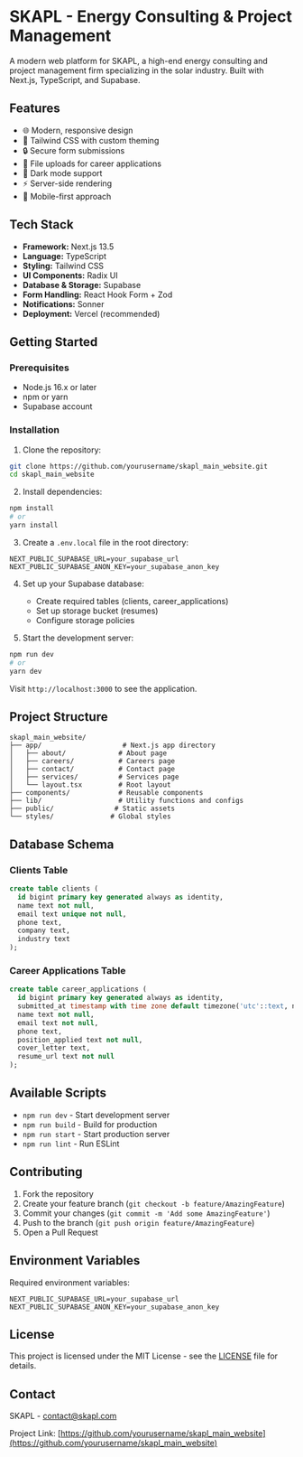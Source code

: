 # SKAPL - Energy Consulting & Project Management

A modern web platform for SKAPL, a high-end energy consulting and project management firm specializing in the solar industry. Built with Next.js, TypeScript, and Supabase.

## Features

- 🌐 Modern, responsive design
- 🎨 Tailwind CSS with custom theming
- 🔒 Secure form submissions
- 📁 File uploads for career applications
- 🌙 Dark mode support
- ⚡ Server-side rendering
- 📱 Mobile-first approach

## Tech Stack

- **Framework:** Next.js 13.5
- **Language:** TypeScript
- **Styling:** Tailwind CSS
- **UI Components:** Radix UI
- **Database & Storage:** Supabase
- **Form Handling:** React Hook Form + Zod
- **Notifications:** Sonner
- **Deployment:** Vercel (recommended)

## Getting Started

### Prerequisites

- Node.js 16.x or later
- npm or yarn
- Supabase account

### Installation

1. Clone the repository:
```bash
git clone https://github.com/yourusername/skapl_main_website.git
cd skapl_main_website
```

2. Install dependencies:
```bash
npm install
# or
yarn install
```

3. Create a `.env.local` file in the root directory:
```env
NEXT_PUBLIC_SUPABASE_URL=your_supabase_url
NEXT_PUBLIC_SUPABASE_ANON_KEY=your_supabase_anon_key
```

4. Set up your Supabase database:
   - Create required tables (clients, career_applications)
   - Set up storage bucket (resumes)
   - Configure storage policies

5. Start the development server:
```bash
npm run dev
# or
yarn dev
```

Visit `http://localhost:3000` to see the application.

## Project Structure

```
skapl_main_website/
├── app/                    # Next.js app directory
│   ├── about/             # About page
│   ├── careers/           # Careers page
│   ├── contact/           # Contact page
│   ├── services/          # Services page
│   └── layout.tsx         # Root layout
├── components/            # Reusable components
├── lib/                   # Utility functions and configs
├── public/               # Static assets
└── styles/              # Global styles
```

## Database Schema

### Clients Table
```sql
create table clients (
  id bigint primary key generated always as identity,
  name text not null,
  email text unique not null,
  phone text,
  company text,
  industry text
);
```

### Career Applications Table
```sql
create table career_applications (
  id bigint primary key generated always as identity,
  submitted_at timestamp with time zone default timezone('utc'::text, now()),
  name text not null,
  email text not null,
  phone text,
  position_applied text not null,
  cover_letter text,
  resume_url text not null
);
```

## Available Scripts

- `npm run dev` - Start development server
- `npm run build` - Build for production
- `npm run start` - Start production server
- `npm run lint` - Run ESLint

## Contributing

1. Fork the repository
2. Create your feature branch (`git checkout -b feature/AmazingFeature`)
3. Commit your changes (`git commit -m 'Add some AmazingFeature'`)
4. Push to the branch (`git push origin feature/AmazingFeature`)
5. Open a Pull Request

## Environment Variables

Required environment variables:

```env
NEXT_PUBLIC_SUPABASE_URL=your_supabase_url
NEXT_PUBLIC_SUPABASE_ANON_KEY=your_supabase_anon_key
```

## License

This project is licensed under the MIT License - see the [LICENSE](LICENSE) file for details.

## Contact

SKAPL - [contact@skapl.com](mailto:contact@skapl.com)

Project Link: [https://github.com/yourusername/skapl_main_website](https://github.com/yourusername/skapl_main_website) 